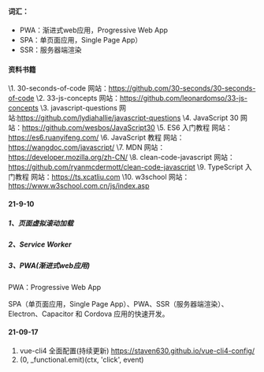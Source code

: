 #### 词汇：

- PWA：渐进式web应用，Progressive Web App
- SPA：单页面应用，Single Page App）
- SSR：服务器端渲染

#### 资料书籍

\1. 30-seconds-of-code 网站：https://github.com/30-seconds/30-seconds-of-code
\2. 33-js-concepts 网站：https://github.com/leonardomso/33-js-concepts
\3. javascript-questions  网站:https://github.com/lydiahallie/javascript-questions
\4. JavaScript 30  网站：https://github.com/wesbos/JavaScript30
\5. ES6 入门教程 网站：https://es6.ruanyifeng.com/
\6. JavaScript 教程 网站：https://wangdoc.com/javascript/
\7. MDN  网站：https://developer.mozilla.org/zh-CN/
\8. clean-code-javascript 网站：https://github.com/ryanmcdermott/clean-code-javascript
\9. TypeScript 入门教程 网站：https://ts.xcatliu.com
\10. w3school   网站：https://www.w3school.com.cn/js/index.asp



#### 21-9-10

##### 1、页面虚拟滚动加载

##### 2、Service Worker

##### 3、PWA(渐进式web应用)

PWA：Progressive Web App

 SPA（单页面应用，Single Page App）、PWA、SSR（服务器端渲染）、Electron、Capacitor 和 Cordova 应用的快速开发。

#### 21-09-17

1. vue-cli4 全面配置(持续更新)
   https://staven630.github.io/vue-cli4-config/
2. (0, _functional.emit)(ctx, 'click', event)

